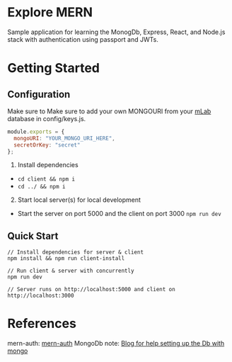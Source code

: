 # Explore MERN
Sample application for learning the MonogDb, Express, React, and Node.js stack with authentication using passport and JWTs.
# Getting Started
## Configuration
Make sure to Make sure to add your own MONGOURI from your [mLab](https://mlab.com/) database in config/keys.js.
```javascript
module.exports = {
  mongoURI: "YOUR_MONGO_URI_HERE",
  secretOrKey: "secret"
};
```
1. Install dependencies
* ```cd client && npm i```
* ```cd ../ && npm i```
2. Start local server(s) for local development
* Start the server on port 5000 and the client on port 3000 ```npm run dev```
## Quick Start
```
// Install dependencies for server & client
npm install && npm run client-install

// Run client & server with concurrently
npm run dev

// Server runs on http://localhost:5000 and client on http://localhost:3000
```
# References
mern-auth:
[mern-auth](https://github.com/rishipr/mern-auth/)
MongoDb note:
[Blog for help setting up the Db with mongo](https://blog.bitsrc.io/build-a-login-auth-app-with-mern-stack-part-1-c405048e3669)
